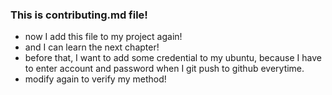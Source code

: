 ### This is contributing.md file!
- now I add this file to my project again!
- and I can learn the next chapter!
- before that, I want to add some credential to my ubuntu, because I have to enter account and password when I git push to github everytime.
- modify again to verify my method!
